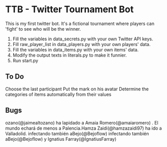 # TTB - Twitter Tournament Bot

This is my first twitter bot. It's a fictional tournament where players can 'fight' to see who will be the winner.

1. Fill the variables in data_secrets.py with your own Twitter API keys.
2. Fill raw_player_list in data_players.py with your own players' data.
3. Fill the variables in data_items.py with your own items' data.
4. Modify the output texts in literals.py to make it funnier.
5. Run start.py

## To Do
Choose the last participant
Put the mark on his avatar
Determine the categories of items automatically from their values

## Bugs
ozano(@jaimealtozano) ha lapidado a Amaia Romero(@amaiaromero) .
El mundo echará de menos a Palencia.Hamza Zaidi(@hamzazaidi97) ha ido a Valladolid.
 infectando también aBejo(@Bejoflow) infectando también aBejo(@Bejoflow) y Ignatius Farray(@IgnatiusFarray)
